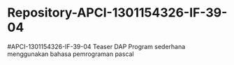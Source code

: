 # Repository-APCI-1301154326-IF-39-04
#APCI-1301154326-IF-39-04                Teaser DAP                 Program sederhana menggunakan bahasa pemrograman pascal

